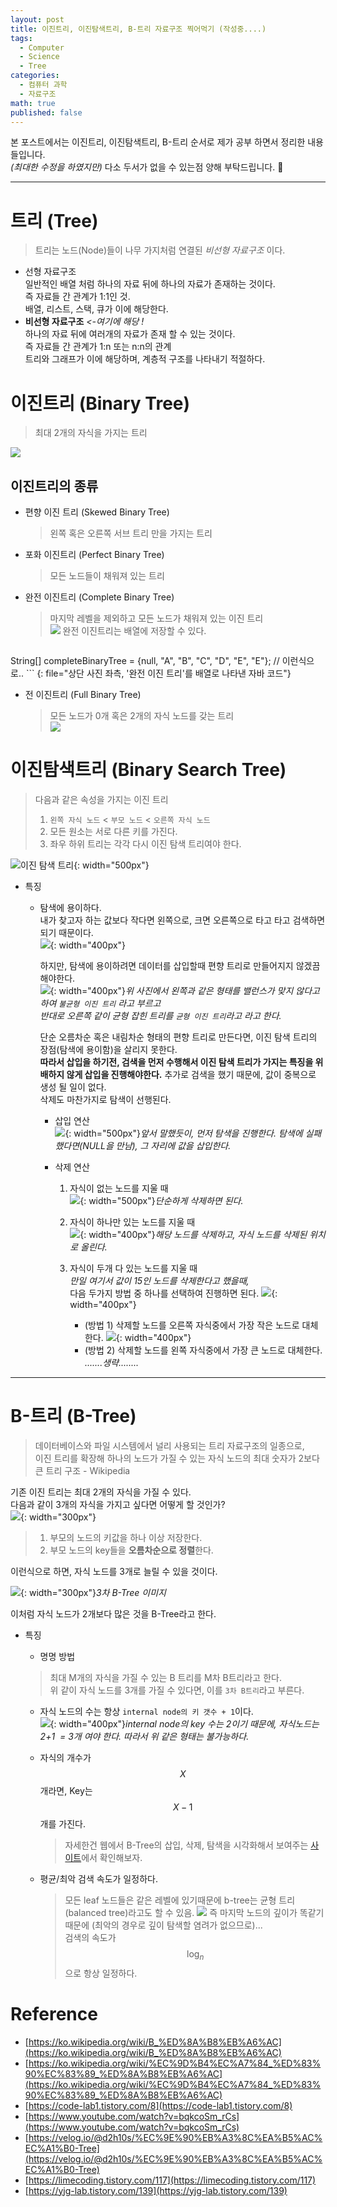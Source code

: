 ```yaml
---
layout: post
title: 이진트리, 이진탐색트리, B-트리 자료구조 찍어먹기 (작성중....)
tags:
  - Computer
  - Science
  - Tree
categories:
  - 컴퓨터 과학
  - 자료구조
math: true
published: false
---
```


본 포스트에서는 이진트리, 이진탐색트리, B-트리 순서로 제가 공부 하면서 정리한 내용들입니다.  
_(최대한 수정을 하였지만)_ 다소 두서가 없을 수 있는점 양해 부탁드립니다. 🥹

--- 
# 트리 (Tree)
> 트리는 노드(Node)들이 나무 가지처럼 연결된 *비선형 자료구조* 이다.  

- 선형 자료구조  
	일반적인 배열 처럼 하나의 자료 뒤에 하나의 자료가 존재하는 것이다.  
	즉 자료들 간 관계가 1:1인 것.  
	배열, 리스트, 스택, 큐가 이에 해당한다.  
- **비선형 자료구조** *<-여기에 해당 !*  
	하나의 자료 뒤에 여러개의 자료가 존재 할 수 있는 것이다.  
	즉 자료들 간 관계가 1:n 또는 n:n의 관계  
	트리와 그래프가 이에 해당하며, 계층적 구조를 나타내기 적절하다.  
	

# 이진트리 (Binary Tree)
> 최대 2개의 자식을 가지는 트리  

![](/assets/2023-07-22/tree_collect.jpg)

## 이진트리의 종류
- 편향 이진 트리 (Skewed Binary Tree)  
	> 왼쪽 혹은 오른쪽 서브 트리 만을 가지는 트리  
- 포화 이진트리 (Perfect Binary Tree)  
	> 모든 노드들이 채워져 있는 트리  
- 완전 이진트리 (Complete Binary Tree)  
	> 마지막 레벨을 제외하고 모든 노드가 채워져 있는 이진 트리  
	![](/assets/2023-07-22/complete_binary_tree.png)
	완전 이진트리는 배열에 저장할 수 있다.  
	```java
String[] completeBinaryTree = {null, "A", "B", "C", "D", "E", "E"}; // 이런식으로.. 
	```
	{: file="상단 사진 좌측, '완전 이진 트리'를 배열로 나타낸 자바 코드"}
- 전 이진트리 (Full Binary Tree)  
	> 모든 노드가 0개 혹은 2개의 자식 노드를 갖는 트리  
	![](/assets/2023-07-22/full_binary_tree_example.png)

# 이진탐색트리 (Binary Search Tree)
> 다음과 같은 속성을 가지는 이진 트리  
> 1. `왼쪽 자식 노드` < `부모 노드` < `오른쪽 자식 노드`  
> 2. 모든 원소는 서로 다른 키를 가진다.  
> 3. 좌우 하위 트리는 각각 다시 이진 탐색 트리여야 한다.  

![이진 탐색 트리](/assets/2023-07-22/bst.jpg){: width="500px"}
- 특징
	- 탐색에 용이하다.  
		내가 찾고자 하는 값보다 작다면 왼쪽으로, 크면 오른쪽으로 타고 타고 검색하면 되기 때문이다.  
		![](/assets/2023-07-22/bst_search.png){: width="400px"}
		
		하지만, 탐색에 용이하려면 데이터를 삽입할때 편향 트리로 만들어지지 않겠끔 해야한다.  
		![](/assets/2023-07-22/skewed_binary_tree_example.png){: width="400px"}_위 사진에서 왼쪽과 같은 형태를 밸런스가 맞지 않다고 하여 `불균형 이진 트리` 라고 부르고  
		반대로 오른쪽 같이 균형 잡힌 트리를 `균형 이진 트리`라고 라고 한다._
		
		단순 오름차순 혹은 내림차순 형태의 편향 트리로 만든다면, 이진 탐색 트리의 장점(탐색에 용이함)을 살리지 못한다.  
		**따라서 삽입을 하기전, 검색을 먼저 수행해서 이진 탐색 트리가 가지는 특징을 위배하지 않게 삽입을 진행해야한다.**  추가로 검색을 했기 때문에, 값이 중복으로 생성 될 일이 없다.  
		삭제도 마찬가지로 탐색이 선행된다.
		
		- 삽입 연산  
		![](/assets/2023-07-22/binary_search_step.png){: width="500px"}_앞서 말했듯이, 먼저 탐색을 진행한다. 탐색에 실패 했다면(NULL을 만남), 그 자리에 값을 삽입한다._
		
		- 삭제 연산  
			1. 자식이 없는 노드를 지울 때  
				![](/assets/2023-07-22/remove_bst_1.png){: width="500px"}_단순하게 삭제하면 된다._
				
			1. 자식이 하나만 있는 노드를 지울 때  
				![](/assets/2023-07-22/remove_bst_2.png){: width="400px"}_해당 노드를 삭제하고, 자식 노드를 삭제된 위치로 올린다._
				
			3. 자식이 두개 다 있는 노드를 지울 때  
				*만일 여기서 값이 15인 노드를 삭제한다고 했을때,*  
				다음 두가지 방법 중 하나를 선택하여 진행하면 된다.
				![](/assets/2023-07-22/situlation_bst_remove.png){: width="400px"}  
				- (방법 1) 삭제할 노드를 오른쪽 자식중에서 가장 작은 노드로 대체한다.
					![](/assets/2023-07-22/situlation_bst_remove_1.png){: width="400px"}
				- (방법 2) 삭제할 노드를 왼쪽 자식중에서 가장 큰 노드로 대체한다.  
					_.......생략........_
				
---

# B-트리 (B-Tree)
> 데이터베이스와 파일 시스템에서 널리 사용되는 트리 자료구조의 일종으로,  
> 이진 트리를 확장해 하나의 노드가 가질 수 있는 자식 노드의 최대 숫자가 2보다 큰 트리 구조 - Wikipedia

기존 이진 트리는 최대 2개의 자식을 가질 수 있다.  
다음과 같이 3개의 자식을 가지고 싶다면 어떻게 할 것인가?  
![](/assets/2023-07-22/3_child_tree.jpg){: width="300px"}  

> 1. 부모의 노드의 키값을 하나 이상 저장한다.
> 2. 부모 노드의 key들을 **오름차순으로 정렬**한다.

이런식으로 하면, 자식 노드를 3개로 늘릴 수 있을 것이다.

![](/assets/2023-07-22/3_child_tree_2.jpg){: width="300px"}_3차 B-Tree 이미지_

이처럼 자식 노드가 2개보다 많은 것을 B-Tree라고 한다.

- 특징
	- 명명 방법  
	> 최대 M개의 자식을 가질 수 있는 B 트리를 M차 B트리라고 한다.  
		위 같이 자식 노드를 3개를 가질 수 있다면, 이를 `3차 B트리`라고 부른다.  
		
	-  자식 노드의 수는 항상 `internal node의 키 갯수 + 1`이다.  
		![](/assets/2023-07-22/internal_node_plus1.png){: width="400px"}_internal node의 key 수는 2이기 때문에, 자식노드는 2+1  = 3개 여야 한다. 따라서 위 같은 형태는 불가능하다._
		
	- 자식의 개수가 $$ X $$개라면, Key는 $$ X-1 $$개를 가진다.  
		> 자세한건 웹에서 B-Tree의 삽입, 삭제, 탐색을 시각화해서 보여주는 [사이트](https://www.cs.usfca.edu/~galles/visualization/BTree.html)에서 확인해보자.  
		
	-  평균/최악 검색 속도가 일정하다.  
		> 모든 leaf 노드들은 같은 레벨에 있기때문에 b-tree는 균형 트리 (balanced tree)라고도 할 수 있음. 
				![](/assets/2023-07-22/btree_leaf_level_all_same.jpg)
				즉 마지막 노드의 깊이가 똑같기 때문에 (최악의 경우로 깊이 탐색할 염려가 없으므로)...  
				검색의 속도가 $$\log_n$$ 으로 항상 일정하다.



# Reference
- [https://ko.wikipedia.org/wiki/B_%ED%8A%B8%EB%A6%AC](https://ko.wikipedia.org/wiki/B_%ED%8A%B8%EB%A6%AC)  
- [https://ko.wikipedia.org/wiki/%EC%9D%B4%EC%A7%84_%ED%83%90%EC%83%89_%ED%8A%B8%EB%A6%AC](https://ko.wikipedia.org/wiki/%EC%9D%B4%EC%A7%84_%ED%83%90%EC%83%89_%ED%8A%B8%EB%A6%AC)  
- [https://code-lab1.tistory.com/8](https://code-lab1.tistory.com/8)  
- [https://www.youtube.com/watch?v=bqkcoSm_rCs](https://www.youtube.com/watch?v=bqkcoSm_rCs)  
- [https://velog.io/@d2h10s/%EC%9E%90%EB%A3%8C%EA%B5%AC%EC%A1%B0-Tree](https://velog.io/@d2h10s/%EC%9E%90%EB%A3%8C%EA%B5%AC%EC%A1%B0-Tree)  
- [https://limecoding.tistory.com/117](https://limecoding.tistory.com/117)  
- [https://yjg-lab.tistory.com/139](https://yjg-lab.tistory.com/139)  
